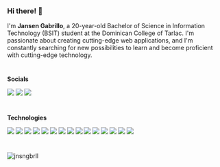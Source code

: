 <h3>Hi there! 👋</h3>

<p>I'm <strong>Jansen Gabrillo</strong>, a 20-year-old Bachelor of Science in Information Technology (BSIT) student at the Dominican College of Tarlac. I'm passionate about creating cutting-edge web applications, and I'm constantly searching for new possibilities to learn and become proficient with cutting-edge technology.</p>

#

<strong>Socials</strong> <br>

<a href="https://www.facebook.com/jnsngbrll"><img src="https://img.shields.io/badge/jansengabrillo-1877F2?style=for-the-badge&logo=facebook&logoColor=white"></a> <a href="https://www.instagram.com/jnsngbrll/"><img src="https://img.shields.io/badge/jansengabrillo-%23E4405F.svg?&style=for-the-badge&logo=instagram&logoColor=white"></a> <a href="https://www.linkedin.com/in/jnsngbrll/"><img src="https://img.shields.io/badge/jansengabrillo-%230077B5.svg?&style=for-the-badge&logo=linkedin&logoColor=white"></a> 

#

<strong>Technologies</strong> <br>

<img src="https://img.shields.io/badge/html5-%23E34F26.svg?style=for-the-badge&logo=html5&logoColor=white"> <img src="https://img.shields.io/badge/css3%20-%2314354C.svg?&style=for-the-badge&logo=css3&logoColor=white"> <img src="https://img.shields.io/badge/tailwind_css-%2338B2AC.svg?style=for-the-badge&logo=tailwind-css&logoColor=white"> <img src="https://img.shields.io/badge/bootstrap-%23563D7C.svg?style=for-the-badge&logo=bootstrap&logoColor=white)"> <img src="https://img.shields.io/badge/javascript%20-%23323330.svg?&style=for-the-badge&logo=javascript&logoColor=%23F7DF1E"> <img src="https://img.shields.io/badge/typescript-%23007ACC.svg?style=for-the-badge&logo=typescript&logoColor=white"> <img src="https://img.shields.io/badge/react-%2320232a.svg?style=for-the-badge&logo=react&logoColor=%2361DAFB"> <img src="https://img.shields.io/badge/next.js-%23000000.svg?style=for-the-badge&logo=next.js&logoColor=white"> <img src="https://img.shields.io/badge/mongodb%20-%2347A248svg?&style=for-the-badge&logo=mongodb&logoColor=white"> <img src="https://img.shields.io/badge/mysql-%2300758F.svg?style=for-the-badge&logo=mysql&logoColor=white"> <img src="https://img.shields.io/badge/express.js%20-%23404d59.svg?&style=for-the-badge&logo=express&logoColor=%2361DAFB"> <img src="https://img.shields.io/badge/node.js%20-%23008CC1.svg?&style=for-the-badge&logo=node.js&logoColor=white"> <img src="https://img.shields.io/badge/git%20-%23F05032.svg?&style=for-the-badge&logo=git&logoColor=white"/> <img src="https://img.shields.io/badge/vs code-%23007ACC.svg?style=for-the-badge&logo=visualstudiocode&logoColor=white"> <img src="https://img.shields.io/badge/figma-%23F24E1E.svg?style=for-the-badge&logo=figma&logoColor=white"> 

#

<p><img align="left" src="https://github-readme-stats.vercel.app/api/top-langs?username=jnsngbrll&show_icons=true&locale=en&layout=compact" alt="jnsngbrll" /></p>

